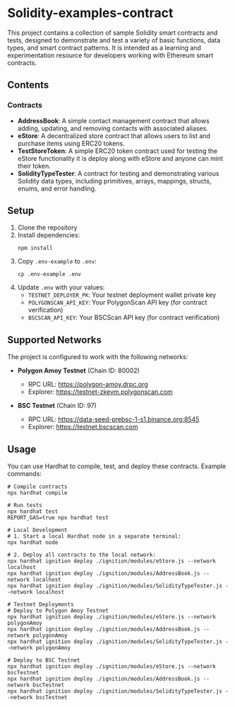 # Solidity-examples-contract

This project contains a collection of sample Solidity smart contracts and tests, designed to demonstrate and test a variety of basic functions, data types, and smart contract patterns. It is intended as a learning and experimentation resource for developers working with Ethereum smart contracts.

## Contents

### Contracts

- **AddressBook**: A simple contact management contract that allows adding, updating, and removing contacts with associated aliases.
- **eStore**: A decentralized store contract that allows users to list and purchase items using ERC20 tokens.
- **TestStoreToken**: A simple ERC20 token contract used for testing the eStore functionality it is deploy along with eStore and anyone can mint their token.
- **SolidityTypeTester**: A contract for testing and demonstrating various Solidity data types, including primitives, arrays, mappings, structs, enums, and error handling.

## Setup

1. Clone the repository
2. Install dependencies:
   ```shell
   npm install
   ```
3. Copy `.env-example` to `.env`:
   ```shell
   cp .env-example .env
   ```
4. Update `.env` with your values:
   - `TESTNET_DEPLOYER_PK`: Your testnet deployment wallet private key
   - `POLYGONSCAN_API_KEY`: Your PolygonScan API key (for contract verification)
   - `BSCSCAN_API_KEY`: Your BSCScan API key (for contract verification)

## Supported Networks

The project is configured to work with the following networks:

- **Polygon Amoy Testnet** (Chain ID: 80002)
  - RPC URL: https://polygon-amoy.drpc.org
  - Explorer: https://testnet-zkevm.polygonscan.com

- **BSC Testnet** (Chain ID: 97)
  - RPC URL: https://data-seed-prebsc-1-s1.binance.org:8545
  - Explorer: https://testnet.bscscan.com

## Usage

You can use Hardhat to compile, test, and deploy these contracts. Example commands:

```shell
# Compile contracts
npx hardhat compile

# Run tests
npx hardhat test
REPORT_GAS=true npx hardhat test

# Local Development
# 1. Start a local Hardhat node in a separate terminal:
npx hardhat node

# 2. Deploy all contracts to the local network:
npx hardhat ignition deploy ./ignition/modules/eStore.js --network localhost
npx hardhat ignition deploy ./ignition/modules/AddressBook.js --network localhost
npx hardhat ignition deploy ./ignition/modules/SolidityTypeTester.js --network localhost

# Testnet Deployments
# Deploy to Polygon Amoy Testnet
npx hardhat ignition deploy ./ignition/modules/eStore.js --network polygonAmoy
npx hardhat ignition deploy ./ignition/modules/AddressBook.js --network polygonAmoy
npx hardhat ignition deploy ./ignition/modules/SolidityTypeTester.js --network polygonAmoy

# Deploy to BSC Testnet
npx hardhat ignition deploy ./ignition/modules/eStore.js --network bscTestnet
npx hardhat ignition deploy ./ignition/modules/AddressBook.js --network bscTestnet
npx hardhat ignition deploy ./ignition/modules/SolidityTypeTester.js --network bscTestnet
```